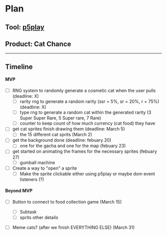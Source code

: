 # Plan

## Tool: [p5play](https://p5play.org/index.html)
## Product: Cat Chance

---

## Timeline

#### MVP

- [ ] RNG system to randomly generate a cosmetic cat when the user pulls  (deadline: X)
  - [ ] rarity rng to generate a random rarity (ssr = 5%, sr = 20%, r = 75%) (deadline: X)
  - [ ] type rng to generate a random cat within the generated rarity (3 Super Super Rare, 5 Super rare, 7 Rare)
  - [ ] counter to keep count of how much currency (cat food) they have

- [ ] get cat sprites finish drawing them (deadline: March 5)
  - [ ] the 15 different cat sprits (March 2)
- [ ] get the background done (deadline: febuary 20)
  - [ ] one for the gacha and one for the map (febuary 23)
- [ ] get started on animating the frames for the necessary sprites (febuary 27)
  - [ ] gumball machine
        
- [ ] Create a way to "open" a sprite
  - [ ] Make the sprite clickable either using p5play or maybe dom event listeners (?)

#### Beyond MVP

- [ ] Button to connect to food collection game (March 15)
  - [ ] Subtask
  - [ ] sprits other details

- [ ] Meme cats? (after we finish EVERYTHING ELSE) (March 31)


<!-- EXAMPLE

## Tool: APIs
## Product: Green Glass Door riddle app

## Timeline

### MVP

- [ ] Front-end
  - [x] Webpage to collect input from user (deadline: 4/15)
  - [ ] Webpage to display "yes, but a ___ can't" or "no, but a ___ can" (deadline: 5/1)
- [x] Back-end
  - [x] Use regex to test whether or not the word can go through the GGD (deadline: 3/1)
  - [x] Use the Twinword API to find related words (deadline: 3/15)
    - [ ] Iterate through the words until an opposite example can be found (deadline: 4/1)

#### Beyond MVP

- [ ] Use another API to make sure the opposite example is a noun
- [ ] Automate notification of API limit to make sure I don’t exceed free quota
- [ ] A multiple choice quizzer that will test the user’s knowledge of the solution

-->





<!-- DO NOT USE THIS YET

| Name | Glows | Grows |
| -------- | ------- | ------- |
|   |   |
|   |   |
|   |   |
|   |   |
|   |   |
|   |   |

-->
